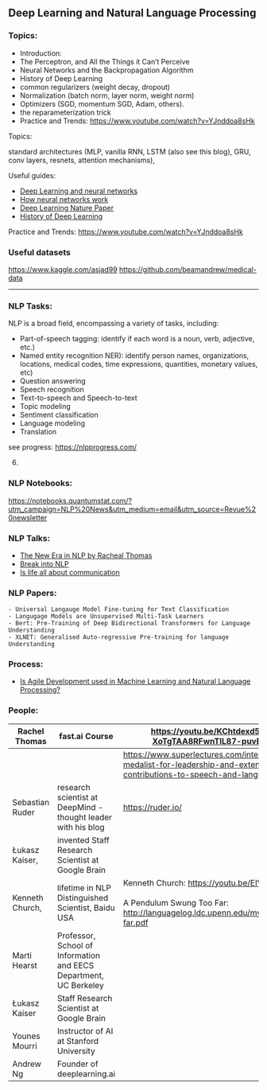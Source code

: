 ## Deep Learning and Natural Language Processing


### Topics: 

-  Introduction: 
- The Perceptron, and All the Things it Can’t Perceive
- Neural Networks and the Backpropagation Algorithm
- History of Deep Learning
 - common regularizers (weight decay, dropout)
 - Normalization (batch norm, layer norm, weight norm)
 - Optimizers (SGD, momentum SGD, Adam, others). 
 - the reparameterization trick 
 - Practice and Trends: https://www.youtube.com/watch?v=YJnddoa8sHk





Topics: 

 standard architectures (MLP, vanilla RNN, LSTM (also see this blog), GRU, conv layers, resnets, attention mechanisms), 
 


Useful guides: 
  - [Deep Learning and neural networks](http://neuralnetworksanddeeplearning.com/)
  - [How neural networks work](https://omar-florez.github.io/scratch_mlp/)
  - [Deep Learning Nature Paper](https://www.nature.com/articles/nature14539)
  - [History of Deep Learning](https://www.asjadk.io/history-of-deep-learning/)


 Practice and Trends: https://www.youtube.com/watch?v=YJnddoa8sHk

### Useful datasets 

https://www.kaggle.com/asjad99 
https://github.com/beamandrew/medical-data 


----------

### NLP Tasks: 

NLP is a broad field, encompassing a variety of tasks, including:


- Part-of-speech tagging: identify if each word is a noun, verb, adjective, etc.)
- Named entity recognition NER): identify person names, organizations, locations, medical codes, time expressions, quantities, monetary values, etc)
- Question answering
- Speech recognition
- Text-to-speech and Speech-to-text
- Topic modeling
- Sentiment classification
- Language modeling
- Translation


see progress: https://nlpprogress.com/


6.


### NLP Notebooks: 

https://notebooks.quantumstat.com/?utm_campaign=NLP%20News&utm_medium=email&utm_source=Revue%20newsletter 

### NLP Talks: 
- [The New Era in NLP by Racheal Thomas](https://youtu.be/KChtdexd5Jo) 
- [Break into NLP](https://youtu.be/SzAmGg2TVBg) 
- [Is life all about communication](https://youtu.be/hTkHlsVtqzM) 

### NLP Papers: 

    - Universal Langauge Model Fine-tuning for Text Classification
    - Langugage Models are Unsupervised Multi-Task Learners 
    - Bert: Pre-Training of Deep Bidirectional Transformers for Language Understanding
    - XLNET: Generalised Auto-regressive Pre-training for language Understanding 
 
 
 ### Process: 
 
-  [Is Agile Development used in Machine Learning and Natural Language Processing?](https://softwareengineering.stackexchange.com/questions/127472/is-agile-development-used-in-machine-learning-and-natural-language-processing) 

    
 ### People: 

| Rachel Thomas   | fast.ai Course                           | https://youtu.be/KChtdexd5Jo?list=PL-XoTgTAA8RFwnTIL87-puvEIpsnQo2yx                                                                     |
| --------------- | ----------------------------------------------------------------- | ---------------------------------------------------------------------------------------------------------------------------------------- |
|                 |                                                                   | https://www.superlectures.com/interspeech2016/isca-medalist-for-leadership-and-extensive-contributions-to-speech-and-language-processing |
| Sebastian Ruder | research scientist at DeepMind - thought leader with his blog     | https://ruder.io/                                                                                                                        |
| Łukasz Kaiser,  | invented Staff Research Scientist at Google Brain                 |                                                                                                                                          |
| Kenneth Church, | lifetime in NLP Distinguished Scientist, Baidu USA                | Kenneth Church: https://youtu.be/EIVgGCSCCb4<br><br>A Pendulum Swung Too Far: http://languagelog.ldc.upenn.edu/myl/ldc/swung-too-far.pdf |
| Marti Hearst    | Professor, School of Information and EECS Department, UC Berkeley |                                                                                                                                          |
| Łukasz Kaiser   | Staff Research Scientist at Google Brain                          |                                                                                                                                          |
| Younes Mourri   | Instructor of AI at Stanford University                           |                                                                                                                                          |
| Andrew Ng       | Founder of deeplearning.ai                                        |                                                                                                                                          |

